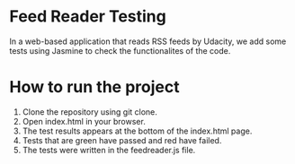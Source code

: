 # Feed Reader Testing

In a web-based application that reads RSS feeds by Udacity, we add some tests using Jasmine to check the functionalites of the code.

# How to run the project

1. Clone the repository using git clone.
2. Open index.html in your browser.
3. The test results appears at the bottom of the index.html page.
4. Tests that are green have passed and red have failed.
5. The tests were written in the feedreader.js file.


